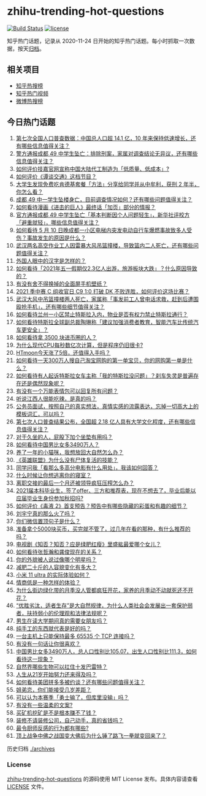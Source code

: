# zhihu-trending-hot-questions

[![Build Status](https://github.com/justjavac/zhihu-trending-hot-questions/workflows/ci/badge.svg?branch=master)](https://github.com/justjavac/zhihu-trending-hot-questions/actions)
[![license](https://img.shields.io/github/license/justjavac/zhihu-trending-hot-questions)](https://github.com/justjavac/zhihu-trending-hot-questions/blob/master/LICENSE)

知乎热门话题，记录从 2020-11-24 日开始的知乎热门话题。每小时抓取一次数据，按天[归档](./archives)。

## 相关项目

- [知乎热搜榜](https://github.com/justjavac/zhihu-trending-top-search)
- [知乎热门视频](https://github.com/justjavac/zhihu-trending-hot-video)
- [微博热搜榜](https://github.com/justjavac/weibo-trending-hot-search)

## 今日热门话题

<!-- BEGIN -->
<!-- 最后更新时间 Wed May 12 2021 02:14:14 GMT+0800 (China Standard Time) -->

1. [第七次全国人口普查数据：中国总人口超 14.1 亿，10
   年来保持低速增长，还有哪些信息值得关注？](https://www.zhihu.com/question/458811096)
2. [警方通报成都 49
   中学生坠亡：排除刑案，家属对调查结论无异议，还有哪些信息值得关注？](https://www.zhihu.com/question/458909971)
3. [如何评价技嘉官网宣称中国大陆代工制造为「低质量、低成本」?](https://www.zhihu.com/question/458796364)
4. [如何评价《谭谈交通》这档节目？](https://www.zhihu.com/question/41467514)
5. [大学生发现免费吃肯德基套餐「方法」分享给同学并从中牟利，获刑 2
   年半，你怎么看？](https://www.zhihu.com/question/458862544)
6. [成都 49
   中一学生坠楼身亡，目前调查情况如何？还有哪些问题值得关注？](https://www.zhihu.com/question/458690995)
7. [如何看待漫画《进击的巨人》最终话「加页」部分的情报？](https://www.zhihu.com/question/458937970)
8. [官方通报成都 49
   中学生坠亡「基本判断因个人问题轻生」，新华社评校方「避重就轻」，哪些信息值得关注？](https://www.zhihu.com/question/458795206)
9. [如何看待 5 月 10
   日晚成都一小区电梯内突发电动自行车爆燃事故致多人受伤？事故发生的原因是什么？](https://www.zhihu.com/question/458774852)
10. [武汉两名高空作业工人因雷暴大风吊篮撞楼，导致篮内二人死亡，还有哪些问题值得关注？](https://www.zhihu.com/question/458802058)
11. [外国人眼中的汉字是怎样的？](https://www.zhihu.com/question/35963650)
12. [如何看待「2021年五一假期仅2.3亿人出游，旅游板块大跌」？什么原因导致的？](https://www.zhihu.com/question/458156454)
13. [有没有舍不得换掉的全面屏手机壁纸？](https://www.zhihu.com/question/420662927)
14. [2021 季中赛 C 组收官日 C9 1:0 打破 DK
    不败连胜，如何评价这场比赛？](https://www.zhihu.com/question/458906118)
15. [武汉大风中吊篮撞楼两人死亡，家属称「事发前工人曾电话求救，赶到后遭围殴抢手机」，还有哪些细节值得关注？](https://www.zhihu.com/question/458864077)
16. [如何看待兰州一小区禁止特斯拉入内，物业是否有权力禁止特斯拉通行？](https://www.zhihu.com/question/458089175)
17. [如何看待特斯拉全球副总裁陶琳称「建议加强消费者教育，智能汽车比传统汽车更安全」？](https://www.zhihu.com/question/458706368)
18. [如何看待拿 3500 块进币圈的人？](https://www.zhihu.com/question/458207096)
19. [为什么现代CPU每秒数亿次计算，但是程序仍旧很卡?](https://www.zhihu.com/question/458730114)
20. [HTmoon今天涨了5倍，还值得入手吗？](https://www.zhihu.com/question/458753981)
21. [如何看待一天300万人搜自己淘宝网购的第一单宝贝，你的网购第一单是什么？](https://www.zhihu.com/question/458802423)
22. [如何看待有人起诉特斯拉女车主称「我的特斯拉没问题」？刹车失灵是普遍存在还是偶然现象呢？](https://www.zhihu.com/question/458816200)
23. [有没有一个万能表情包可以回复所有问题？](https://www.zhihu.com/question/341311495)
24. [听说江西人很能吃辣，是真的吗？](https://www.zhihu.com/question/406439662)
25. [公务员面试，按照自己的真实想法，真情实感的流露表达，忘掉一切高大上的模板词汇，可以吗？](https://www.zhihu.com/question/453765153)
26. [第七次人口普查结果公布，全国超 2.18
    亿人具有大学文化程度，还有哪些信息值得关注？](https://www.zhihu.com/question/458813993)
27. [对于久坐的人，屁股下加个坐垫有用吗？](https://www.zhihu.com/question/355087220)
28. [如何看待中国男比女多3490万人？](https://www.zhihu.com/question/458812341)
29. [养了一年的小猫咪，我想放回大自然怎么办？](https://www.zhihu.com/question/457533958)
30. [《英雄联盟》为什么没有尸体复活的技能？](https://www.zhihu.com/question/456810195)
31. [同学问我「看那么多高分电影有什么用处」，我该如何回答？](https://www.zhihu.com/question/445536824)
32. [什么时候让你想逃离你的寝室？](https://www.zhihu.com/question/347465641)
33. [离职交接的最后一个月还被领导疯狂压榨怎么办？](https://www.zhihu.com/question/455719427)
34. [2021届本科毕业生，签了offer、三方和推荐表，现在不想去了，毕业后能以应届毕业生身份参加秋招吗?](https://www.zhihu.com/question/457035243)
35. [如何评价《毒液
    2》首支预告？预告中有哪些隐藏的彩蛋和有趣的细节？](https://www.zhihu.com/question/458745668)
36. [刘宇宁真的那么火了吗？](https://www.zhihu.com/question/455642291)
37. [你们微信置顶句子是什么？](https://www.zhihu.com/question/353636992)
38. [准备拿个5000块买币，买完就不管了，过几年在看的那种，有什么推荐的吗？](https://www.zhihu.com/question/457414385)
39. [电视剧《知否？知否？应是绿肥红瘦》里盛紘最爱哪个女儿？](https://www.zhihu.com/question/457046905)
40. [如何看待张哲瀚和龚俊现在的关系？](https://www.zhihu.com/question/458226340)
41. [你的外貌被人说过像哪个明星吗？](https://www.zhihu.com/question/367145594)
42. [减肥二十斤的人容貌变化有多大？](https://www.zhihu.com/question/339245837)
43. [小米 11 ultra 的实际体验如何？](https://www.zhihu.com/question/452077572)
44. [情商低是一种怎样的体验？](https://www.zhihu.com/question/26759808)
45. [为什么街边绿化带的月季没人管都疯狂开花，家养的月季动不动就死还不开花？](https://www.zhihu.com/question/458723730)
46. [“优胜劣汰，适者生存”是大自然规律，为什么人类社会会发展出一套保护弱者，扶持弱小的伦理观和法律法规呢？](https://www.zhihu.com/question/458755052)
47. [男生在读大学期间真的需要女朋友吗？](https://www.zhihu.com/question/22503810)
48. [纯手工的东西就代表是好的吗？](https://www.zhihu.com/question/443837003)
49. [一台主机上只能保持最多 65535 个 TCP 连接吗？](https://www.zhihu.com/question/361111920)
50. [有没有一句话让你很喜欢？](https://www.zhihu.com/question/314113669)
51. [中国男比女多3490万人，总人口性别比105.07，出生人口性别比111.3，如何看待这一现象？](https://www.zhihu.com/question/458812209)
52. [自然界哪些生物可以扛住十发巴雷特？](https://www.zhihu.com/question/458544903)
53. [人生从21岁开始努力还来得及吗？](https://www.zhihu.com/question/404893881)
54. [如何看待美团拼多多被约谈？还有哪些问题值得关注？](https://www.zhihu.com/question/458736672)
55. [姐弟恋，你们能接受几岁差距？](https://www.zhihu.com/question/389750479)
56. [可以认为本赛季「勇士输了，但库里没输」吗？](https://www.zhihu.com/question/457259616)
57. [有没有一些温柔的文案?](https://www.zhihu.com/question/450998242)
58. [买矿机挖矿是不是根本赚不了钱？](https://www.zhihu.com/question/457183375)
59. [装修不请装修公司，自己动手，真的省钱吗？](https://www.zhihu.com/question/448461605)
60. [最令厨师反感的行为都有哪些?](https://www.zhihu.com/question/454913246)
61. [顶上战争中佛之战国变大佛后为什么锤了路飞一拳就变回来了？](https://www.zhihu.com/question/458446208)

<!-- END -->

历史归档 [./archives](./archives)

### License

[zhihu-trending-hot-questions](https://github.com/justjavac/zhihu-trending-hot-questions)
的源码使用 MIT License 发布。具体内容请查看 [LICENSE](./LICENSE) 文件。
